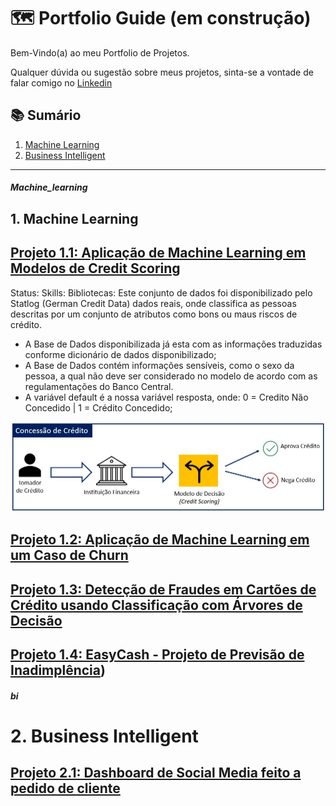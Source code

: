 
# 🗺 Portfolio Guide (em construção)
Bem-Vindo(a) ao meu Portfolio de Projetos.

Qualquer dúvida ou sugestão sobre meus projetos, sinta-se a vontade de falar comigo no [Linkedin](https://www.linkedin.com/in/renan-cardoso-8323b151/)

## 📚 Sumário
1. [Machine Learning](#machinelearning)
2. [Business Intelligent](#bi)

****
##### Machine_learning
## 1. Machine Learning
## [Projeto 1.1: Aplicação de Machine Learning em Modelos de Credit Scoring](https://github.com/reynancs/Machine_Learning__Credit_Scoring)
Status:
Skills: 
Bibliotecas:
Este conjunto de dados foi disponibilizado pelo Statlog (German Credit Data) dados reais, onde classifica as pessoas descritas por um conjunto de atributos como bons ou maus riscos de crédito.
- A Base de Dados disponibilizada já esta com as informações traduzidas conforme dicionário de dados disponibilizado;
- A Base de Dados contém informações sensíveis, como o sexo da pessoa, a qual não deve ser considerado no modelo de acordo com as regulamentações do Banco Central.
- A variável default é a nossa variável resposta, onde: 0 = Credito Não Concedido | 1 = Crédito Concedido;

![Como Funciona a Concessão de Crédito](/images/concessao_credito.jpg)

## [Projeto 1.2: Aplicação de Machine Learning em um Caso de Churn](https://github.com/reynancs/Machine_Learning__Churn_Classificacao)


## [Projeto 1.3: Detecção de Fraudes em Cartões de Crédito usando Classificação com Árvores de Decisão](https://github.com/reynancs/Machine_Learning__DecisionTree)


## [Projeto 1.4: EasyCash - Projeto de Previsão de Inadimplência](https://github.com/reynancs/EasyCash))

##### bi
# 2. Business Intelligent
## [Projeto 2.1: Dashboard de Social Media feito a pedido de cliente](https://github.com/reynancs/dashboardsocialmedia)


